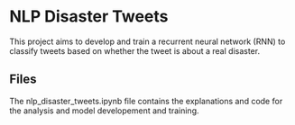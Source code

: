 # NLP Disaster Tweets

This project aims to develop and train a recurrent neural network (RNN) to classify tweets based on whether the tweet is about a real disaster.

## Files

The nlp_disaster_tweets.ipynb file contains the explanations and code for the analysis and model developement and training.
